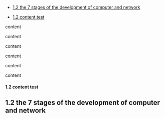 
* [1.2 the 7 stages of the development of computer and network](#1.2-the-7-stages-of-the-development-of-computer-and-network)

* [1.2 content test](#1.2-content-test)


content

content

content

content

content

content

#### 1\.2 content test





## 1.2 the 7 stages of the development of computer and network
